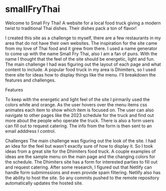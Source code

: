 # smallFryThai
Welcome to Small Fry Thai! A website for a local food truck giving a modern twist to traditional Thai dishes. Their dishes pack a ton of flavor! 

I created this site as a challenge to myself, there are a few restaurants in my area that do not have their own websites. The inspiration for the site came from 
my love of Thai food and it grew from there. I used a name generator to come up with the name Small Fry Thai, also I am a fan of puns. With the name I thought that the
feel of the site should be energetic, light and fun. The main challenge I had was figuring out the layout of each page and what content to include. A popular food truck
in my area is Dhimiters, so I used there site for ideas how to display things like the menu. I'll breakdown the features and challenges.

Features

To keep with the energetic and light feel of the site I pirmarily used the colors white and orange. As the user hovers over the menu items css animates each item to show
which item is focused on. The user can also navigate to other pages like the 2023 schedule for the truck and find out more about the people who operate the truck. There is
also a form users can fill out to request catering. The info from the form is then sent to an email adddress I control. 

Challenges 
The main challenge was figuring out the look of the site. I had an idea for the feel but wasn't exactly sure of how to display it. So I took ideas from a great site 
for the Dhimiters food truck. A couple examples of ideas are the sample menu on the main page and the changing colors for the schedule. The Dhimiters site has a form
for interested parties to fill out and request catering. After some research, I figured out that Netlify can handle form submimssions and even provide spam filtering.
Netlify also has the ability to host the site. So any commits pushed to the remote repository automatically updates the hosted site.

